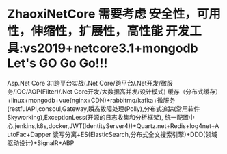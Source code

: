 # ZhaoxiNetCore 需要考虑 安全性，可用性，伸缩性，扩展性，高性能 开发工具:vs2019+netcore3.1+mongodb  Let's GO Go Go!!!
Asp.Net Core 3.1跨平台实战(.Net Core/跨平台/.Net开发/微服务/IOC/AOP(Filter)/.Net Core开发/大数据高并发/设计模式)
缓存（分布式缓存）+linux+mongodb+vue(nginx+CDN)+rabbitmq/kafka+微服务(restfulAPI,consoul,Gateway,瞬态故障处理(Polly),分布式追踪(常用软件Skyworking),ExceptionLess(开源的日志收集和分析框架),
统一配置中心,jenkins,k8s,docker,JWT(IdentityServer4))+Quartz.net+Redis+log4net+AutoFac+Dapper
读写分离+ES(ElasticSearch,分布式全文搜索引擎)+DDD(领域驱动设计)+SignalR+ABP
